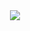 <div align="center">
  <img
    src="https://metrics.lecoq.io/szymolekk?template=classic&languages=1&introduction=1&licenses=1&contributors=1&stars=1&languages.limit=8&languages.sections=most-used&languages.colors=github&languages.threshold=0%25&languages.indepth=false&languages.recent.load=300&languages.recent.days=14&introduction.title=true&licenses.ratio=false&licenses.legal=true&contributors.head=master&contributors.ignored=github-actions%5Bbot%5D%2C%20dependabot%5Bbot%5D%2C%20dependabot-preview%5Bbot%5D&contributors.contributions=false&stars.limit=4&config.timezone=Europe%2FWarsaw"
  />
</div>
